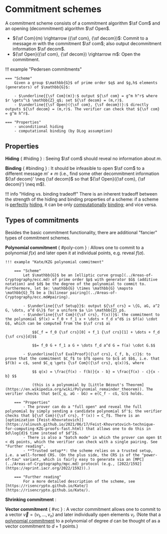 # Commitment schemes

A commitment scheme consists of a commitment algorithm $\sf Com$ and an opening (decommitment) algorithm $\sf Open$.

- ${\sf Com}(m) \rightarrow ({\sf com}, {\sf decom})$: Commit to a message $m$ with the commitment $\sf com$; also output decommitment information $\sf decom$.
- ${\sf Open}({\sf com}, {\sf decom}) \rightarrow m$: Open the commitment.

!!! example "Pedersen commitments"

    === "Scheme"
        Given a group $\mathbb{G}$ of prime order $q$ and $g,h$ elements (generators) of $\mathbb{G}$:

        - $\underline{{\sf Com}(m)}:$ output ${\sf com} = g^m h^r$ where $r \gets^\$ \mathbb{Z}_q$; set ${\sf decom} = (m,r)$.
        - $\underline{{\sf Open}({\sf com}, {\sf decom})}:$ directly outputs ${\sf decom} = (m,r)$. The verifier can check that ${\sf com} = g^m h^r$.

    === "Properties"
        - unconditional hiding
        - computational binding (by DLog assumption)

## Properties

**Hiding** { #hiding }
: Seeing $\sf com$ should reveal no information about $m$.

**Binding** { #binding }
: It should be infeasible to open $\sf com$ to a different message $m' \neq m$ (i.e., find some other decommitment information ${\sf decom}' \neq {\sf decom}$ so that ${\sf Open}({\sf com}, {\sf decom}') \neq m$).

!!! info "Hiding vs. binding tradeoff"
    There is an inherent tradeoff between the strength of the hiding and binding properties of a scheme: if a scheme is [perfectly](../general.md#perfect-security) [hiding](#hiding), it can be only [computationally](../general.md#computational) [binding](#binding); and vice versa.

## Types of commitments

Besides the basic commitment functionality, there are additional "fancier" types of commitment schemes.

**Polynomial commitment** { #poly-com }
: Allows one to commit to a polynomial $f(x)$ and later open it at individual points, e.g. reveal $f(a)$.

    !!! example "Kate/KZG polynomial commitment"

        === "Scheme"
            Let $\mathbb{G}$ be an [elliptic curve group](../Areas-of-Cryptography/ecc.md) of prime order $p$ with generator $G$ (additive notation) and $d$ be the degree of the polynomial to commit to. Furthermore, let $e: \mathbb{G} \times \mathbb{G} \mapsto \mathbb{G}_T$ be a [bilinear pairing](../Areas-of-Cryptography/ecc.md#pairing).

            - $\underline{{\sf Setup}}$: output ${\sf crs} = \{G, aG, a^2 G, \dots, a^d G\}$ for a uniform $a \in \mathbb{Z}_p$.
            - $\underline{{\sf Com}({\sf crs}, f(x))}$: the commitment to the polynomial $f(x) = f_0 + f_1 x + \dots + f_d x^d$ is $f(a) \cdot G$, which can be computed from the $\sf crs$ as 

                $$C_f = f_0 {\sf crs}[0] + f_1 {\sf crs}[1] + \dots + f_d {\sf crs}[d]$$

                $$= f_0 G + f_1 a G + \dots f_d a^d G = f(a) \cdot G.$$

            - $\underline{{\sf EvalProof}({\sf crs}, C_f, b, c)}$: to prove that the commitment $C_f$ to $f$ opens to $c$ at $b$, i.e. that $f(b) = c$, send $C_q \gets {\sf Com}({\sf crs}, q(x))$, where 

                $$ q(x) = \frac{f(x) - f(b)}{x - b} = \frac{f(x) - c}{x - b} $$
            
                (this is a polynomial by [Little Bézout's Theorem](https://en.wikipedia.org/wiki/Polynomial_remainder_theorem)). The verifier checks that $e(C_q, aG - bG) = e(C_f - cG, G)$ holds.

        === "Properties"
            - The prover can do a "full open" and reveal the full polynomial by simply sending a candidate polynomial $f'$; the verifier checks that ${\sf Com}({\sf crs}, f'(x)) = C_f$. There is an [optimization [Feist-Khovratovich]](https://alinush.github.io/2021/06/17/Feist-Khovratovich-technique-for-computing-KZG-proofs-fast.html) that allows one to do this in $d\log{d}$ time instead of $d^2$.
            - There is also a "batch mode" in which the prover can open $t < d$ points, which the verifier can check with a single pairing. See "Further reading".
            - **Trusted setup**: the scheme relies on a trusted setup, i.e. a well-formed CRS. (On the plus side, the CRS is of the "power-of-tau" variant, which is fairly easy to generate via an [MPC](../Areas-of-Cryptography/mpc.md) protocol (e.g., [2022/1592](https://eprint.iacr.org/2022/1592)).)

        === "Further reading"
            For a more detailed description of the scheme, see [https://risencrypto.github.io/Kate/](https://risencrypto.github.io/Kate/).

**Shrinking commitment**
: <!-- used when we want the pk to be small? -->

**Vector commitment** { #vc }
: A vector commitment allows one to commit to a vector $\vec{v} = (v_1, \dots, v_n)$ and later individually open elements $v_i$. (Note that a [polynomial commitment](#poly-com) to a polynomial of degree $d$ can be thought of as a vector commitment to $d+1$ points.)
